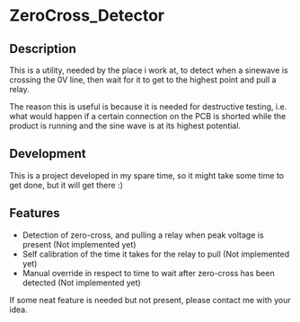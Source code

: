 # ZeroCross_Detector
## Description
This is a utility, needed by the place i work at, to detect when a sinewave is crossing the 0V line, then wait for it to get to the highest point and pull a relay.

The reason this is useful is because it is needed for destructive testing, i.e. what would happen if a certain connection on the PCB is shorted while the product is running and the sine wave is at its highest potential.
## Development
This is a project developed in my spare time, so it might take some time to get done, but it will get there :)
## Features
* Detection of zero-cross, and pulling a relay when peak voltage is present (Not implemented yet)
* Self calibration of the time it takes for the relay to pull (Not implemented yet)
* Manual override in respect to time to wait after zero-cross has been detected (Not implemented yet)

If some neat feature is needed but not present, please contact me with your idea.
